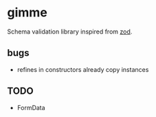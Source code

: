 # gimme

Schema validation library inspired from [zod](https://zod.dev/).

## bugs

-   refines in constructors already copy instances

## TODO

-   FormData
